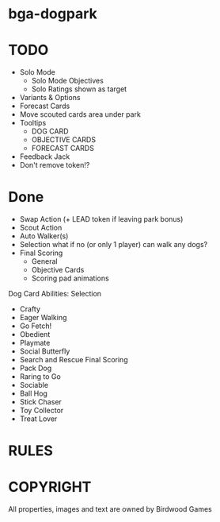 # bga-dogpark

# TODO
- Solo Mode
  - Solo Mode Objectives
  - Solo Ratings shown as target
- Variants & Options
- Forecast Cards
- Move scouted cards area under park
- Tooltips
  - DOG CARD
  - OBJECTIVE CARDS
  - FORECAST CARDS
- Feedback Jack
- Don't remove token!?


# Done
- Swap Action (+ LEAD token if leaving park bonus)
- Scout Action
- Auto Walker(s)
- Selection what if no (or only 1 player) can walk any dogs?
- Final Scoring
  - General
  - Objective Cards
  - Scoring pad animations


Dog Card Abilities:
Selection
- Crafty
- Eager
Walking
- Go Fetch!
- Obedient
- Playmate
- Social Butterfly
- Search and Rescue
Final Scoring
- Pack Dog
- Raring to Go
- Sociable
- Ball Hog
- Stick Chaser
- Toy Collector
- Treat Lover





# RULES

# COPYRIGHT
All properties, images and text are owned by Birdwood Games



 